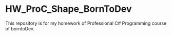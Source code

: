 # HW_ProC_Shape_BornToDev

This repository is for my homework of Professional C# Programming course of borntoDev.
